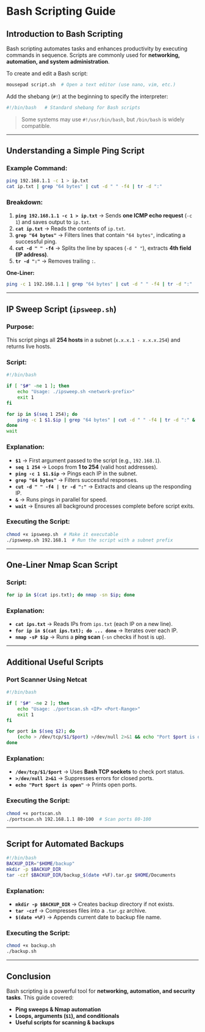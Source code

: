 # Bash Scripting Guide

##  Introduction to Bash Scripting
Bash scripting automates tasks and enhances productivity by executing commands in sequence. Scripts are commonly used for **networking, automation, and system administration**.

To create and edit a Bash script:
```bash
mousepad script.sh  # Open a text editor (use nano, vim, etc.)
```
Add the shebang (`#!`) at the beginning to specify the interpreter:
```bash
#!/bin/bash   # Standard shebang for Bash scripts
```
> Some systems may use `#!/usr/bin/bash`, but `/bin/bash` is widely compatible.

---

##  Understanding a Simple Ping Script
### Example Command:
```bash
ping 192.168.1.1 -c 1 > ip.txt
cat ip.txt | grep "64 bytes" | cut -d " " -f4 | tr -d ":"
```
### Breakdown:
1. **`ping 192.168.1.1 -c 1 > ip.txt`** → Sends **one ICMP echo request** (`-c 1`) and saves output to `ip.txt`.
2. **`cat ip.txt`** → Reads the contents of `ip.txt`.
3. **`grep "64 bytes"`** → Filters lines that contain `"64 bytes"`, indicating a successful ping.
4. **`cut -d " " -f4`** → Splits the line by spaces (`-d " "`), extracts **4th field (IP address)**.
5. **`tr -d ":"`** → Removes trailing `:`.

**One-Liner:**
```bash
ping -c 1 192.168.1.1 | grep "64 bytes" | cut -d " " -f4 | tr -d ":"
```

---

##  IP Sweep Script (`ipsweep.sh`)
### **Purpose:**
This script pings all **254 hosts** in a subnet (`x.x.x.1 - x.x.x.254`) and returns live hosts.

### **Script:**
```bash
#!/bin/bash

if [ "$#" -ne 1 ]; then
    echo "Usage: ./ipsweep.sh <network-prefix>"
    exit 1
fi

for ip in $(seq 1 254); do
    ping -c 1 $1.$ip | grep "64 bytes" | cut -d " " -f4 | tr -d ":" &
done
wait
```

### **Explanation:**
- **`$1`** → First argument passed to the script (e.g., `192.168.1`).
- **`seq 1 254`** → Loops from **1 to 254** (valid host addresses).
- **`ping -c 1 $1.$ip`** → Pings each IP in the subnet.
- **`grep "64 bytes"`** → Filters successful responses.
- **`cut -d " " -f4 | tr -d ":"`** → Extracts and cleans up the responding IP.
- **`&`** → Runs pings in parallel for speed.
- **`wait`** → Ensures all background processes complete before script exits.

### **Executing the Script:**
```bash
chmod +x ipsweep.sh  # Make it executable
./ipsweep.sh 192.168.1  # Run the script with a subnet prefix
```

---

##  One-Liner Nmap Scan Script
### **Script:**
```bash
for ip in $(cat ips.txt); do nmap -sn $ip; done
```

### **Explanation:**
- **`cat ips.txt`** → Reads IPs from `ips.txt` (each IP on a new line).
- **`for ip in $(cat ips.txt); do ... done`** → Iterates over each IP.
- **`nmap -sP $ip`** → Runs a **ping scan** (`-sn` checks if host is up).

---

##  Additional Useful Scripts

### **Port Scanner Using Netcat**
```bash
#!/bin/bash

if [ "$#" -ne 2 ]; then
    echo "Usage: ./portscan.sh <IP> <Port-Range>"
    exit 1
fi

for port in $(seq $2); do
    (echo > /dev/tcp/$1/$port) >/dev/null 2>&1 && echo "Port $port is open" || echo "Port $port is closed"
done
```
### **Explanation:**
- **`/dev/tcp/$1/$port`** → Uses **Bash TCP sockets** to check port status.
- **`>/dev/null 2>&1`** → Suppresses errors for closed ports.
- **`echo "Port $port is open"`** → Prints open ports.

### **Executing the Script:**
```bash
chmod +x portscan.sh
./portscan.sh 192.168.1.1 80-100  # Scan ports 80-100
```

---

##  Script for Automated Backups
```bash
#!/bin/bash
BACKUP_DIR="$HOME/backup"
mkdir -p $BACKUP_DIR
tar -czf $BACKUP_DIR/backup_$(date +%F).tar.gz $HOME/Documents
```

### **Explanation:**
- **`mkdir -p $BACKUP_DIR`** → Creates backup directory if not exists.
- **`tar -czf`** → Compresses files into a `.tar.gz` archive.
- **`$(date +%F)`** → Appends current date to backup file name.

### **Executing the Script:**
```bash
chmod +x backup.sh
./backup.sh
```

---

##  Conclusion
Bash scripting is a powerful tool for **networking, automation, and security tasks**. This guide covered:
- **Ping sweeps & Nmap automation**
- **Loops, arguments (`$1`), and conditionals**
- **Useful scripts for scanning & backups**

